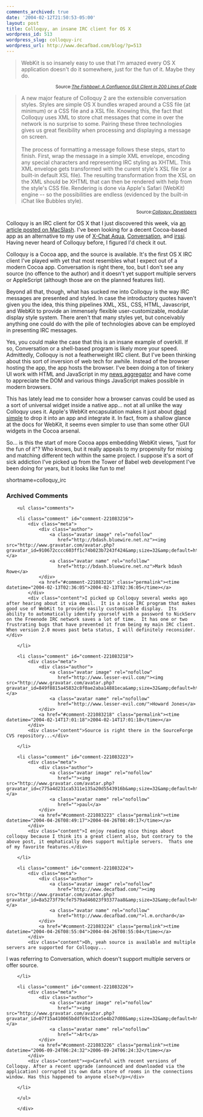 ```yaml
---
comments_archived: true
date: '2004-02-12T21:50:53-05:00'
layout: post
title: Colloquy, an insane IRC client for OS X
wordpress_id: 513
wordpress_slug: colloquy-irc
wordpress_url: http://www.decafbad.com/blog/?p=513
---
```

<blockquote cite="http://fishbowl.pastiche.org/2004/02/05/a_confluence_gui_client_in_200_lines_of_code">WebKit is so insanely easy to use that I'm amazed every OS X application doesn't do it somewhere, just for the fun of it. Maybe they do.</blockquote>
<div class="credit" align="right"><small>Source:<cite><a href="http://fishbowl.pastiche.org/2004/02/05/a_confluence_gui_client_in_200_lines_of_code">The Fishbowl: A Confluence GUI Client in 200 Lines of Code</a></cite></small></div>

<blockquote cite="http://www.javelin.cc/colloquy/developers.html">A new major feature of Colloquy 2 are the extensible conversation styles. Styles are simple OS X bundles wraped around a CSS file (at minimum) or a CSS file and a XSL file. Knowing this, the fact that Colloquy uses XML to store chat messages that come in over the network is no surprise to some. Pairing these three technologies gives us great flexibility when processing and displaying a message on screen.
<br /><br />
The process of formatting a message follows these steps, start to finish. First, wrap the message in a simple XML envelope, encoding any special characters and representing IRC styling as XHTML. This XML envelope gets transformed with the curent style's XSL file (or a built-in default XSL file). The resulting transformation from the XSL on the XML should be XHTML that can then be rendered with help from the style's CSS file. Rendering is done via Apple's Safari (WebKit) engine -- so the possibilities are endless (evidenced by the built-in iChat like Bubbles style).</blockquote>
<div class="credit" align="right"><small>Source:<cite><a href="http://www.javelin.cc/colloquy/developers.html">Colloquy: Developers</a></cite></small></div>

<p>
Colloquy is an IRC client for OS X that I just discovered this week,
via <a href="http://macslash.org/article.pl?sid=04/02/09/1649200&mode=thread">an article posted on MacSlash</a>.
I've been looking for a decent Cocoa-based app as an alternative
to my use of <a href="http://xchataqua.sourceforge.net/">X-Chat Aqua</a>,
<a href="http://www.conversation.pwp.blueyonder.co.uk/">Conversation</a>, and
<a href="http://www.irssi.org">irssi</a>.  Having never heard of Colloquy before,
I figured I'd check it out.
</p>

<p>
Colloquy is a Cocoa app, and the source is available.  It's the first OS X
IRC client I've played with yet that most resembles what I expect out of a modern
Cocoa app.  Conversation is right there, too, but I don't see any source (no
offence to the author) and it doesn't yet support multiple servers or AppleScript
(although those are on the planned features list).
</p>

<p>
Beyond all that, though, what has sucked me into Colloquy is the way IRC messages are
presented and styled.  In case the introductory quotes haven't given you the idea, this
thing pipelines XML, XSL, CSS, HTML, Javascript, and WebKit to provide
an immensely flexible user-customizable, modular display style system.
There aren't that many styles yet, but conceivably anything one could
do with the pile of technologies above can be employed in presenting IRC
messages.
</p>

<p>
Yes, you could make the case that this is an insane example of overkill.
If so, Conversation or a shell-based program is likely more your speed.
Admittedly, Colloquy is not a featherweight IRC client.
But I've been thinking about this sort of inversion of web tech for awhile.
Instead of the browser hosting the app, the app hosts the browser.  I've been
doing a ton of tinkery UI work with HTML and JavaScript in my
<a href="http://www.decafbad.com/cvs/dbagg2/">news aggregator</a> and have come
to appreciate the DOM and various things JavaScript makes possible in modern
browsers.
</p>

<p>
This has lately lead me to consider how a browser canvas
could be used as a sort of universal widget inside a native app... not at
all unlike the way Colloquy uses it.  Apple's WebKit encapsulation makes it
just about <a href="http://cocoadevcentral.com/articles/000077.php">dead simple</a>
to drop it into an app and integrate it.  In fact,
from a shallow glance at the docs for WebKit, it seems even simpler to use than
some other GUI widgets in the Cocoa arsenal.
</p>

<p>
So...  is this the start of more Cocoa apps embedding WebKit views, "just for the
fun of it"?  Who knows, but it really appeals to my propensity for mixing and
matching different tech within the same project.  I suppose it's a sort of sick
addiction I've picked up from the Tower of Babel web development I've been doing
for years, but it looks like fun to me!
</p>
<!--more-->
shortname=colloquy_irc

<div id="comments" class="comments archived-comments">
            <h3>Archived Comments</h3>
            
        <ul class="comments">
            
        <li class="comment" id="comment-221083216">
            <div class="meta">
                <div class="author">
                    <a class="avatar image" rel="nofollow" 
                       href="http://bdash.bluewire.net.nz"><img src="http://www.gravatar.com/avatar.php?gravatar_id=910672cccc603ff1c74b023b7243f424&amp;size=32&amp;default=http://mediacdn.disqus.com/1320279820/images/noavatar32.png"/></a>
                    <a class="avatar name" rel="nofollow" 
                       href="http://bdash.bluewire.net.nz">Mark bdash Rowe</a>
                </div>
                <a href="#comment-221083216" class="permalink"><time datetime="2004-02-13T02:36:05">2004-02-13T02:36:05</time></a>
            </div>
            <div class="content">I picked up Colloquy several weeks ago after hearing about it via email.  It is a nice IRC program that makes good use of WebKit to provide easily customisable display.  Its ability to automatically identify yourself with a password to NickServ on the Freenode IRC network saves a lot of time.  It has one or two frustrating bugs that have prevented it from being my main IRC client.  When version 2.0 moves past beta status, I will definitely reconsider.</div>
            
        </li>
    
        <li class="comment" id="comment-221083218">
            <div class="meta">
                <div class="author">
                    <a class="avatar image" rel="nofollow" 
                       href="http://www.lesser-evil.com/"><img src="http://www.gravatar.com/avatar.php?gravatar_id=849f8815a45832c8f0ae2aba14881eca&amp;size=32&amp;default=http://mediacdn.disqus.com/1320279820/images/noavatar32.png"/></a>
                    <a class="avatar name" rel="nofollow" 
                       href="http://www.lesser-evil.com/">Howard Jones</a>
                </div>
                <a href="#comment-221083218" class="permalink"><time datetime="2004-02-14T17:01:18">2004-02-14T17:01:18</time></a>
            </div>
            <div class="content">Source is right there in the SourceForge CVS repository...</div>
            
        </li>
    
        <li class="comment" id="comment-221083223">
            <div class="meta">
                <div class="author">
                    <a class="avatar image" rel="nofollow" 
                       href=""><img src="http://www.gravatar.com/avatar.php?gravatar_id=c775a4d231ca5311e135a20d5543916b&amp;size=32&amp;default=http://mediacdn.disqus.com/1320279820/images/noavatar32.png"/></a>
                    <a class="avatar name" rel="nofollow" 
                       href="">paul</a>
                </div>
                <a href="#comment-221083223" class="permalink"><time datetime="2004-04-26T08:49:17">2004-04-26T08:49:17</time></a>
            </div>
            <div class="content">I enjoy reading nice things about colloquy because I think its a great client also, but contrary to the above post, it emphatically does support multiple servers.  Thats one of my favorite features.</div>
            
        </li>
    
        <li class="comment" id="comment-221083224">
            <div class="meta">
                <div class="author">
                    <a class="avatar image" rel="nofollow" 
                       href="http://www.decafbad.com/"><img src="http://www.gravatar.com/avatar.php?gravatar_id=8a5273f79cfe7579ad46023f93377aa8&amp;size=32&amp;default=http://mediacdn.disqus.com/1320279820/images/noavatar32.png"/></a>
                    <a class="avatar name" rel="nofollow" 
                       href="http://www.decafbad.com/">l.m.orchard</a>
                </div>
                <a href="#comment-221083224" class="permalink"><time datetime="2004-04-26T08:55:04">2004-04-26T08:55:04</time></a>
            </div>
            <div class="content">Oh, yeah source is available and multiple servers are supported for Colloquy...

I was referring to Conversation, which doesn't support multiple servers or offer source.</div>
            
        </li>
    
        <li class="comment" id="comment-221083226">
            <div class="meta">
                <div class="author">
                    <a class="avatar image" rel="nofollow" 
                       href=""><img src="http://www.gravatar.com/avatar.php?gravatar_id=07f15a410065bddf69c12ce5e4b27d08&amp;size=32&amp;default=http://mediacdn.disqus.com/1320279820/images/noavatar32.png"/></a>
                    <a class="avatar name" rel="nofollow" 
                       href="">Art</a>
                </div>
                <a href="#comment-221083226" class="permalink"><time datetime="2006-09-24T06:24:32">2006-09-24T06:24:32</time></a>
            </div>
            <div class="content"><p>Careful with recent versions of Colloquy. After a recent upgrade (announced and downloaded via the application) corrupted its own data store of rooms in the connections window. Has this happened to anyone else?</p></div>
            
        </li>
    
        </ul>
    
        </div>
    